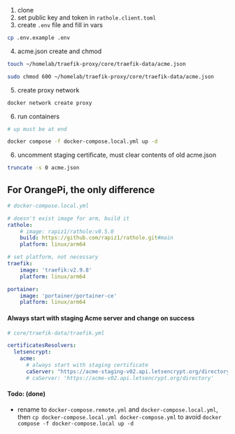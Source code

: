 1. clone
2. set public key and token in `rathole.client.toml`
3. create `.env` file and fill in vars

```bash
cp .env.example .env

```

4. acme.json create and chmod

```bash
touch ~/homelab/traefik-proxy/core/traefik-data/acme.json

sudo chmod 600 ~/homelab/traefik-proxy/core/traefik-data/acme.json
```

5. create proxy network

```bash
docker network create proxy
```
6. run containers

```bash
# up must be at end

docker compose -f docker-compose.local.yml up -d
```

6. uncomment staging certificate, must clear contents of old acme.json

```bash
truncate -s 0 acme.json
```

## For OrangePi, the only difference

```yaml
# docker-compose.local.yml

# doesn't exist image for arm, build it
rathole:
    # image: rapiz1/rathole:v0.5.0
    build: https://github.com/rapiz1/rathole.git#main
    platform: linux/arm64

# set platform, not necessary
traefik:
    image: 'traefik:v2.9.8'
    platform: linux/arm64

portainer:
    image: 'portainer/portainer-ce'
    platform: linux/arm64

```
#### Always start with staging Acme server and change on success

```yaml
# core/traefik-data/traefik.yml

certificatesResolvers:
  letsencrypt:
    acme:
      # always start with staging certificate
      caServer: "https://acme-staging-v02.api.letsencrypt.org/directory"
      # caServer: 'https://acme-v02.api.letsencrypt.org/directory'
```

#### Todo: (done)

- rename to `docker-compose.remote.yml` and `docker-compose.local.yml`, then `cp docker-compose.local.yml docker-compose.yml` to avoid `docker compose -f docker-compose.local up -d`
